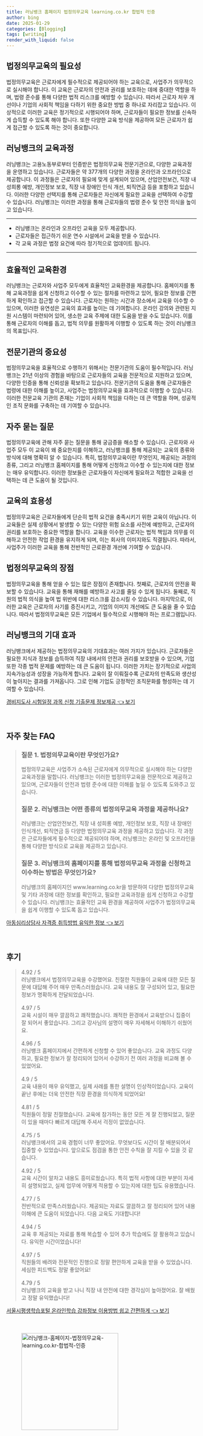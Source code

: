 ```yaml
---
title: 러닝뱅크 홈페이지 법정의무교육 learning.co.kr 합법적 인증
author: bing
date: 2025-01-29
categories: [Blogging]
tags: [writing]
render_with_liquid: false
---
```



<h2 id='법정의무교육의 필요성'>법정의무교육의 필요성</h2>

<p>법정의무교육은 근로자에게 필수적으로 제공되어야 하는 교육으로, 사업주가 의무적으로 실시해야 합니다. 이 교육은 근로자의 안전과 권리를 보호하는 데에 중대한 역할을 하며, 법령 준수를 통해 다양한 법적 리스크를 예방할 수 있습니다. 따라서 근로자 처우 개선이나 기업의 사회적 책임을 다하기 위한 중요한 방법 중 하나로 자리잡고 있습니다. 이상적으로 이러한 교육은 정기적으로 시행되어야 하며, 근로자들이 필요한 정보를 신속하게 습득할 수 있도록 해야 합니다. 또한 다양한 교육 방식을 제공하여 모든 근로자가 쉽게 접근할 수 있도록 하는 것이 중요합니다.</p>

<h2 id='러닝뱅크의 교육과정'>러닝뱅크의 교육과정</h2>

<p>러닝뱅크는 고용노동부로부터 인증받은 법정의무교육 전문기관으로, 다양한 교육과정을 운영하고 있습니다. 근로자들은 약 377개의 다양한 과정을 온라인과 오프라인으로 제공합니다. 이 과정들은 근로자의 필요에 맞게 설계되어 있으며, 산업안전보건, 직장 내 성희롱 예방, 개인정보 보호, 직장 내 장애인 인식 개선, 퇴직연금 등을 포함하고 있습니다. 이러한 다양한 선택지를 통해 근로자들은 자신에게 필요한 교육을 선택하여 수강할 수 있습니다. 러닝뱅크는 이러한 과정을 통해 근로자들의 법령 준수 및 안전 의식을 높이고 있습니다.</p>

<hr />

<ul>
    <li>러닝뱅크는 온라인과 오프라인 교육을 모두 제공합니다.</li>
    <li>근로자들은 접근하기 쉬운 연수 시설에서 교육을 받을 수 있습니다.</li>
    <li>각 교육 과정은 법정 요건에 따라 정기적으로 업데이트 됩니다.</li>
</ul>

<hr />

<h2 id='효율적인 교육환경'>효율적인 교육환경</h2>

<p>러닝뱅크는 근로자와 사업주 모두에게 효율적인 교육환경을 제공합니다. 홈페이지를 통해 교육과정을 쉽게 신청하고 이수할 수 있는 절차를 마련하고 있어, 필요한 정보를 간편하게 확인하고 접근할 수 있습니다. 근로자는 원하는 시간과 장소에서 교육을 이수할 수 있으며, 이러한 유연성은 교육의 효과를 높이는 데 기여합니다. 온라인 강의와 관련된 지원 시스템이 마련되어 있어, 생소한 교육 주제에 대한 도움을 받을 수도 있습니다. 이를 통해 근로자의 이해를 돕고, 법적 의무를 원활하게 이행할 수 있도록 하는 것이 러닝뱅크의 목표입니다.</p>

<h2 id='전문기관의 중요성'>전문기관의 중요성</h2>

<p>법정의무교육을 효율적으로 수행하기 위해서는 전문기관의 도움이 필수적입니다. 러닝뱅크는 21년 이상의 경험을 바탕으로 근로자들의 교육을 전문적으로 지원하고 있으며, 다양한 인증을 통해 신뢰성을 확보하고 있습니다. 전문기관의 도움을 통해 근로자들은 법령에 대한 이해를 높이고, 사업주는 법정의무교육을 효과적으로 이행할 수 있습니다. 이러한 전문교육 기관의 존재는 기업이 사회적 책임을 다하는 데 큰 역할을 하며, 성공적인 조직 문화를 구축하는 데 기여할 수 있습니다.</p>

<h2 id='자주 묻는 질문'>자주 묻는 질문</h2>

<p>법정의무교육에 관해 자주 묻는 질문을 통해 궁금증을 해소할 수 있습니다. 근로자와 사업주 모두 이 교육이 왜 중요한지를 이해하고, 러닝뱅크를 통해 제공되는 교육의 종류와 방식에 대해 명확히 알 수 있습니다. 특히, 법정의무교육이란 무엇인지, 제공되는 과정의 종류, 그리고 러닝뱅크 홈페이지를 통해 어떻게 신청하고 이수할 수 있는지에 대한 정보는 매우 유익합니다. 이러한 정보들은 근로자들이 자신에게 필요하고 적합한 교육을 선택하는 데 큰 도움이 될 것입니다.</p>

<h2 id='교육의 효용성'>교육의 효용성</h2>

<p>법정의무교육은 근로자들에게 단순히 법적 요건을 충족시키기 위한 교육이 아닙니다. 이 교육들은 실제 상황에서 발생할 수 있는 다양한 위험 요소를 사전에 예방하고, 근로자의 권리를 보호하는 중요한 역할을 합니다. 교육을 이수한 근로자는 법적 책임과 의무를 이해하고 안전한 작업 환경을 유지하게 되며, 이는 회사의 이미지와도 직결됩니다. 따라서, 사업주가 이러한 교육을 통해 전반적인 근로환경 개선에 기여할 수 있습니다.</p>

<h2 id='법정의무교육의 장점'>법정의무교육의 장점</h2>

<p>법정의무교육을 통해 얻을 수 있는 많은 장점이 존재합니다. 첫째로, 근로자의 안전을 확보할 수 있습니다. 교육을 통해 재해를 예방하고 사고를 줄일 수 있게 됩니다. 둘째로, 직원의 법적 의식을 높여 법 위반에 대한 리스크를 감소시킬 수 있습니다. 마지막으로, 이러한 교육은 근로자의 사기를 증진시키고, 기업의 이미지 개선에도 큰 도움을 줄 수 있습니다. 따라서 법정의무교육은 모든 기업에서 필수적으로 시행해야 하는 프로그램입니다.</p>

<h2 id='러닝뱅크의 기대 효과'>러닝뱅크의 기대 효과</h2>

<p>러닝뱅크에서 제공하는 법정의무교육의 기대효과는 여러 가지가 있습니다. 근로자들은 필요한 지식과 정보를 습득하여 직장 내에서의 안전과 권리를 보호받을 수 있으며, 기업 또한 각종 법적 문제를 예방하는 데 큰 도움이 됩니다. 이러한 가치는 장기적으로 사업의 지속가능성과 성장을 가능하게 합니다. 교육이 잘 이뤄질수록 근로자의 만족도와 생산성이 높아지는 결과를 가져옵니다. 그로 인해 기업도 긍정적인 조직문화를 형성하는 데 기여할 수 있습니다.</p>


<p><a class="click-button" title="경비지도사 시험일정 과목 신청 기출문제 정보제공" href="https://greenforu.github.io/posts/%EA%B2%BD%EB%B9%84%EC%A7%80%EB%8F%84%EC%82%AC-%EC%8B%9C%ED%97%98%EC%9D%BC%EC%A0%95-%EA%B3%BC%EB%AA%A9-%EC%8B%A0%EC%B2%AD-%EA%B8%B0%EC%B6%9C%EB%AC%B8%EC%A0%9C-%EC%A0%95%EB%B3%B4%EC%A0%9C%EA%B3%B5/" rel="dofollow">경비지도사 시험일정 과목 신청 기출문제 정보제공 👈 보기</a></p><br>
<h2 id='자주_찾는_FAQ'>자주 찾는 FAQ</h2>
<div itemscope="" itemtype="https://schema.org/FAQPage"> 
<blockquote> 
<div itemscope="" itemprop="mainEntity" itemtype="https://schema.org/Question"> 
<h3 itemprop="name">질문 1. 법정의무교육이란 무엇인가요?</h3> 
<div itemscope="" itemprop="acceptedAnswer" itemtype="https://schema.org/Answer"> 
<span itemprop="text"> 
<p>법정의무교육은 사업주가 소속된 근로자에게 의무적으로 실시해야 하는 다양한 교육과정을 말합니다. 러닝뱅크는 이러한 법정의무교육을 전문적으로 제공하고 있으며, 근로자들이 안전과 법령 준수에 대한 이해를 높일 수 있도록 도와주고 있습니다.</p> 
</span> 
</div> 
</div> 

<div itemscope="" itemprop="mainEntity" itemtype="https://schema.org/Question"> 
<h3 itemprop="name">질문 2. 러닝뱅크는 어떤 종류의 법정의무교육 과정을 제공하나요?</h3> 
<div itemscope="" itemprop="acceptedAnswer" itemtype="https://schema.org/Answer"> 
<span itemprop="text"> 
<p>러닝뱅크는 산업안전보건, 직장 내 성희롱 예방, 개인정보 보호, 직장 내 장애인 인식개선, 퇴직연금 등 다양한 법정의무교육 과정을 제공하고 있습니다. 각 과정은 근로자들에게 필수적으로 제공되어야 하며, 러닝뱅크는 온라인 및 오프라인을 통해 다양한 방식으로 교육을 제공하고 있습니다.</p> 
</span> 
</div> 
</div> 

<div itemscope="" itemprop="mainEntity" itemtype="https://schema.org/Question"> 
<h3 itemprop="name">질문 3. 러닝뱅크의 홈페이지를 통해 법정의무교육 과정을 신청하고 이수하는 방법은 무엇인가요?</h3> 
<div itemscope="" itemprop="acceptedAnswer" itemtype="https://schema.org/Answer"> 
<span itemprop="text"> 
<p>러닝뱅크의 홈페이지인 www.learning.co.kr을 방문하여 다양한 법정의무교육 및 기타 과정에 대한 정보를 확인하고, 필요한 교육과정을 쉽게 신청하고 수강할 수 있습니다. 러닝뱅크는 효율적인 교육 환경을 제공하여 사업주가 법정의무교육을 쉽게 이행할 수 있도록 돕고 있습니다.</p> 
</span> 
</div> 
</div> 
</blockquote> 
</div>
<p><a class="click-button" title="아동심리상담사 자격증 취득방법 유익한 정보" href="https://greenforu.github.io/posts/%EC%95%84%EB%8F%99%EC%8B%AC%EB%A6%AC%EC%83%81%EB%8B%B4%EC%82%AC-%EC%9E%90%EA%B2%A9%EC%A6%9D-%EC%B7%A8%EB%93%9D%EB%B0%A9%EB%B2%95-%EC%9C%A0%EC%9D%B5%ED%95%9C-%EC%A0%95%EB%B3%B4/" rel="dofollow">아동심리상담사 자격증 취득방법 유익한 정보 👈 보기</a></p><br>
<h2 id='후기'>후기</h2>
<div itemscope itemtype="https://schema.org/Product">
  <blockquote>
  <div itemprop="review" itemscope itemtype="https://schema.org/Review">
      <div itemprop="reviewRating" itemscope itemtype="https://schema.org/Rating"> <span itemprop="ratingValue">4.92</span> / <span itemprop="bestRating">5</span> </div>
      <span itemprop="reviewBody">러닝뱅크에서 법정의무교육을 수강했어요. 친절한 직원들이 교육에 대한 모든 질문에 대답해 주어 매우 만족스러웠습니다. 교육 내용도 잘 구성되어 있고, 필요한 정보가 명확하게 전달되었습니다.</span>
  </div>
  <br>
  <div itemprop="review" itemscope itemtype="https://schema.org/Review">
      <div itemprop="reviewRating" itemscope itemtype="https://schema.org/Rating"> <span itemprop="ratingValue">4.97</span> / <span itemprop="bestRating">5</span> </div>
      <span itemprop="reviewBody">교육 시설이 매우 깔끔하고 쾌적했습니다. 쾌적한 환경에서 교육받으니 집중이 잘 되어서 좋았습니다. 그리고 강사님의 설명이 매우 자세해서 이해하기 쉬웠어요.</span>
  </div>
  <br>
  <div itemprop="review" itemscope itemtype="https://schema.org/Review">
      <div itemprop="reviewRating" itemscope itemtype="https://schema.org/Rating"> <span itemprop="ratingValue">4.96</span> / <span itemprop="bestRating">5</span> </div>
      <span itemprop="reviewBody">러닝뱅크 홈페이지에서 간편하게 신청할 수 있어 좋았습니다. 교육 과정도 다양하고, 필요한 정보가 잘 정리되어 있어서 수강하기 전 여러 과정을 비교해 볼 수 있었어요.</span>
  </div>
  <br>
  <div itemprop="review" itemscope itemtype="https://schema.org/Review">
      <div itemprop="reviewRating" itemscope itemtype="https://schema.org/Rating"> <span itemprop="ratingValue">4.9</span> / <span itemprop="bestRating">5</span> </div>
      <span itemprop="reviewBody">교육 내용이 매우 유익했고, 실제 사례를 통한 설명이 인상적이었습니다. 교육이 끝난 후에는 더욱 안전한 직장 환경을 의식하게 되었어요!</span>
  </div>
  <br>
  <div itemprop="review" itemscope itemtype="https://schema.org/Review">
      <div itemprop="reviewRating" itemscope itemtype="https://schema.org/Rating"> <span itemprop="ratingValue">4.81</span> / <span itemprop="bestRating">5</span> </div>
      <span itemprop="reviewBody">직원들이 정말 친절했습니다. 교육에 참가하는 동안 모든 게 잘 진행되었고, 질문이 있을 때마다 빠르게 대답해 주셔서 걱정이 없었습니다.</span>
  </div>
  <br>
  <div itemprop="review" itemscope itemtype="https://schema.org/Review">
      <div itemprop="reviewRating" itemscope itemtype="https://schema.org/Rating"> <span itemprop="ratingValue">4.75</span> / <span itemprop="bestRating">5</span> </div>
      <span itemprop="reviewBody">러닝뱅크에서의 교육 경험이 너무 좋았어요. 무엇보다도 시간이 잘 배분되어서 집중할 수 있었습니다. 앞으로도 점검을 통한 안전 수칙을 잘 지킬 수 있을 것 같습니다.</span>
  </div>
  <br>
  <div itemprop="review" itemscope itemtype="https://schema.org/Review">
      <div itemprop="reviewRating" itemscope itemtype="https://schema.org/Rating"> <span itemprop="ratingValue">4.92</span> / <span itemprop="bestRating">5</span> </div>
      <span itemprop="reviewBody">교육 시간이 알차고 내용도 흥미로웠습니다. 특히 법적 사항에 대한 부분이 자세히 설명되었고, 실제 업무에 어떻게 적용할 수 있는지에 대한 팁도 유용했습니다.</span>
  </div>
  <br>
  <div itemprop="review" itemscope itemtype="https://schema.org/Review">
      <div itemprop="reviewRating" itemscope itemtype="https://schema.org/Rating"> <span itemprop="ratingValue">4.77</span> / <span itemprop="bestRating">5</span> </div>
      <span itemprop="reviewBody">전반적으로 만족스러웠습니다. 제공되는 자료도 깔끔하고 잘 정리되어 있어 내용 이해에 큰 도움이 되었습니다. 다음 교육도 기대합니다!</span>
  </div>
  <br>
  <div itemprop="review" itemscope itemtype="https://schema.org/Review">
      <div itemprop="reviewRating" itemscope itemtype="https://schema.org/Rating"> <span itemprop="ratingValue">4.94</span> / <span itemprop="bestRating">5</span> </div>
      <span itemprop="reviewBody">교육 후 제공되는 자료를 통해 복습할 수 있어 추가 학습에도 잘 활용하고 있습니다. 유익한 시간이었습니다!</span>
  </div>
  <br>
  <div itemprop="review" itemscope itemtype="https://schema.org/Review">
      <div itemprop="reviewRating" itemscope itemtype="https://schema.org/Rating"> <span itemprop="ratingValue">4.97</span> / <span itemprop="bestRating">5</span> </div>
      <span itemprop="reviewBody">직원들의 배려와 전문적인 진행으로 정말 편안하게 교육을 받을 수 있었습니다. 세심한 피드백도 정말 좋았어요!</span>
  </div>
  <br>
  <div itemprop="review" itemscope itemtype="https://schema.org/Review">
      <div itemprop="reviewRating" itemscope itemtype="https://schema.org/Rating"> <span itemprop="ratingValue">4.79</span> / <span itemprop="bestRating">5</span> </div>
      <span itemprop="reviewBody">러닝뱅크의 교육을 받고 나니 직장 내 안전에 대한 경각심이 높아졌어요. 잘 배웠고 정말 유익했습니다!</span>
  </div>
  </blockquote>
</div>
<p><a class="click-button" title="서울시평생학습포털 온라인학습 강좌정보 이용방법 쉽고 간편하게" href="https://greenforu.github.io/posts/%EC%84%9C%EC%9A%B8%EC%8B%9C%ED%8F%89%EC%83%9D%ED%95%99%EC%8A%B5%ED%8F%AC%ED%84%B8-%EC%98%A8%EB%9D%BC%EC%9D%B8%ED%95%99%EC%8A%B5-%EA%B0%95%EC%A2%8C%EC%A0%95%EB%B3%B4-%EC%9D%B4%EC%9A%A9%EB%B0%A9%EB%B2%95-%EC%89%BD%EA%B3%A0-%EA%B0%84%ED%8E%B8%ED%95%98%EA%B2%8C/" rel="dofollow">서울시평생학습포털 온라인학습 강좌정보 이용방법 쉽고 간편하게 👈 보기</a></p><br>
<figure class="image"><img src="https://greenforu.github.io/assets/img/thumbnail/러닝뱅크-홈페이지-법정의무교육-learning.co.kr-합법적-인증.webp" alt="러닝뱅크-홈페이지-법정의무교육-learning.co.kr-합법적-인증" width="256" height="256"></figure>